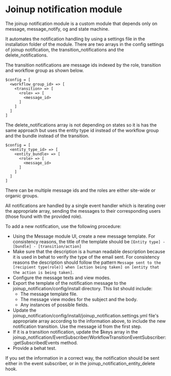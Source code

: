 # Joinup notification module

The joinup notification module is a custom module that depends only on message,
message_notify, og and state machine.

It automates the notification handling by using a settings file in the
installation folder of the module.
There are two arrays in the config settings of joinup notification, the
transition_notifications and the delete_notifications.

The transition notifications are message ids indexed by the role, transition
and workflow group as shown below.
```
$config = [
  <workflow_group_id> => [
    <transition> => [
      <role> => [
        <message_id>
      ]
    ]
  ]
]
```
The delete_notifications array is not depending on states so it is has the
same approach but uses the entity type id instead of the workflow group and
the bundle instead of the transition.
```
$config = [
  <entity_type_id> => [
    <entity_bundle> => [
      <role> => [
        <message_id>
      ]
    ]
  ]
]
```
There can be multiple message ids and the roles are either site-wide or organic
groups.

All notifications are handled by a single event handler which is iterating over
the appropriate array, sending the messages to their corresponding users (those
found with the provided role).

To add a new notification, use the following procedure:

* Using the Message module UI, create a new message template. For consistency
  reasons, the title of the template should be `[Entity type] - [bundle] -
  [transition/action]`
* Make sure that the description is a human readable description because it is
  used in behat to verify the type of the email sent. For consistency reasons
  the description should follow the pattern `Message sent to the [recipient
  type(role)] when [action being taken] on [entity that the action is being
  taken]`.
* Configure the message texts and view modes.
* Export the template of the notification message to the
  joinup_notification/config/install directory.
This list should include:
    * The message template file.
    * The message view modes for the subject and the body.
    * Any instances of possible fields.
* Update the joinup_notification/config/install/joinup_notification.settings.yml
file's appropriate array according to the information above, to include the new
notification transition. Use the message id from the first step.
* If it is a transition notification, update the $keys array in the
joinup_notification/EventSubscriber/WorkflowTransitionEventSubscriber::getSubscribedEvents
method.
* Provide a behat test.

If you set the information in a correct way, the notification should be sent
either in the event subscriber, or in the joinup_notification_entity_delete
hook.
